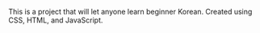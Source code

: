 This is a project that will let anyone learn beginner Korean.
Created using CSS, HTML, and JavaScript.
